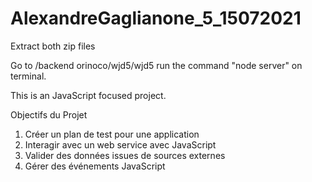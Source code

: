 # AlexandreGaglianone_5_15072021

Extract both zip files

Go to /backend orinoco/wjd5/wjd5
run the command "node server" on terminal.

This is an JavaScript focused project.

Objectifs du Projet

1. Créer un plan de test pour une application
2. Interagir avec un web service avec JavaScript
3. Valider des données issues de sources externes
4. Gérer des événements JavaScript
